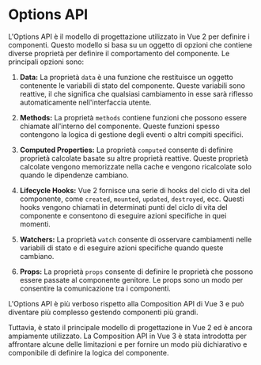 # Options API

L'Options API è il modello di progettazione utilizzato in Vue 2 per definire i componenti. Questo modello si basa su un oggetto di opzioni che contiene diverse proprietà per definire il comportamento del componente. Le principali opzioni sono:

1.  **Data:** La proprietà `data` è una funzione che restituisce un oggetto contenente le variabili di stato del componente. Queste variabili sono reattive, il che significa che qualsiasi cambiamento in esse sarà riflesso automaticamente nell'interfaccia utente.
    
2.  **Methods:** La proprietà `methods` contiene funzioni che possono essere chiamate all'interno del componente. Queste funzioni spesso contengono la logica di gestione degli eventi o altri compiti specifici.
    
3.  **Computed Properties:** La proprietà `computed` consente di definire proprietà calcolate basate su altre proprietà reattive. Queste proprietà calcolate vengono memorizzate nella cache e vengono ricalcolate solo quando le dipendenze cambiano.
    
4.  **Lifecycle Hooks:** Vue 2 fornisce una serie di hooks del ciclo di vita del componente, come `created`, `mounted`, `updated`, `destroyed`, ecc. Questi hooks vengono chiamati in determinati punti del ciclo di vita del componente e consentono di eseguire azioni specifiche in quei momenti.
    
5.  **Watchers:** La proprietà `watch` consente di osservare cambiamenti nelle variabili di stato e di eseguire azioni specifiche quando queste cambiano.
    
6.  **Props:** La proprietà `props` consente di definire le proprietà che possono essere passate al componente genitore. Le props sono un modo per consentire la comunicazione tra i componenti.
    
L'Options API è più verboso rispetto alla Composition API di Vue 3 e può diventare più complesso gestendo componenti più grandi. 

Tuttavia, è stato il principale modello di progettazione in Vue 2 ed è ancora ampiamente utilizzato. La Composition API in Vue 3 è stata introdotta per affrontare alcune delle limitazioni e per fornire un modo più dichiarativo e componibile di definire la logica del componente.
